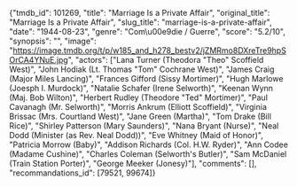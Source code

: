 {"tmdb_id": 101269, "title": "Marriage Is a Private Affair", "original_title": "Marriage Is a Private Affair", "slug_title": "marriage-is-a-private-affair", "date": "1944-08-23", "genre": "Com\u00e9die / Guerre", "score": "5.2/10", "synopsis": "", "image": "https://image.tmdb.org/t/p/w185_and_h278_bestv2/jZMRmo8DXreTre9hpSOrCA4YNuE.jpg", "actors": ["Lana Turner (Theodora \"Theo\" Scoffield West)", "John Hodiak (Lt. Thomas \"Tom\" Cochrane West)", "James Craig (Major Miles Lancing)", "Frances Gifford (Sissy Mortimer)", "Hugh Marlowe (Joesph I. Murdock)", "Natalie Schafer (Irene Selworth)", "Keenan Wynn (Maj. Bob Wilton)", "Herbert Rudley (Theodore \"Ted\" Mortimer)", "Paul Cavanagh (Mr. Selworth)", "Morris Ankrum (Elliott Scoffield)", "Virginia Brissac (Mrs. Courtland West)", "Jane Green (Martha)", "Tom Drake (Bill Rice)", "Shirley Patterson (Mary Saunders)", "Nana Bryant (Nurse)", "Neal Dodd (Minister (as Rev. Neal Dodd))", "Eve Whitney (Maid of Honor)", "Patricia Morrow (Baby)", "Addison Richards (Col. H.W. Ryder)", "Ann Codee (Madame Cushine)", "Charles Coleman (Selworth's Butler)", "Sam McDaniel (Train Station Porter)", "George Meeker (Jonesy)"], "comments": [], "recommandations_id": [79521, 99674]}